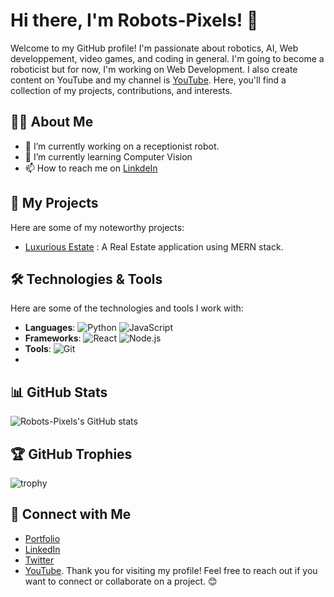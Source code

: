 # Hi there, I'm Robots-Pixels! 🤖

Welcome to my GitHub profile! I'm passionate about robotics, AI, Web developpement, video games, and coding in general. I'm going to become a roboticist but for now, I'm working on Web Development. I also create content on YouTube and my channel is [YouTube](https://youtube.com/@robotspixels). Here, you'll find a collection of my projects, contributions, and interests.

## 👨‍💻 About Me

- 🔭 I’m currently working on a receptionist robot.
- 🌱 I’m currently learning Computer Vision
- 📫 How to reach me on [LinkdeIn](linkedin.com/in/otmar-tchenga-953988319)

## 🚀 My Projects

Here are some of my noteworthy projects:

- [Luxurious Estate](https://luxurious-estate.onrender.com/) : A Real Estate application using MERN stack.

## 🛠️ Technologies & Tools

Here are some of the technologies and tools I work with:

- **Languages**: ![Python](https://img.shields.io/badge/-Python-3776AB?style=flat&logo=python&logoColor=white) ![JavaScript](https://img.shields.io/badge/-JavaScript-F7DF1E?style=flat&logo=javascript&logoColor=white)
- **Frameworks**: ![React](https://img.shields.io/badge/-React-61DAFB?style=flat&logo=react&logoColor=white) ![Node.js](https://img.shields.io/badge/-Node.js-339933?style=flat&logo=node.js&logoColor=white)
- **Tools**: ![Git](https://img.shields.io/badge/-Git-F05032?style=flat&logo=git&logoColor=white)
- 
## 📊 GitHub Stats

![Robots-Pixels's GitHub stats](https://github-readme-stats.vercel.app/api?username=Robots-Pixels&show_icons=true&theme=radical)

## 🏆 GitHub Trophies

![trophy](https://github-profile-trophy.vercel.app/?username=Robots-Pixels&theme=onedark)

## 🔗 Connect with Me
- [Portfolio](https://ot-tchenga.vercel.app/)
- [LinkedIn](linkedin.com/in/otmar-tchenga-953988319) 
- [Twitter](https://x.com/otmartch23)
- [YouTube](https://youtube.com/@robotspixels).
Thank you for visiting my profile! Feel free to reach out if you want to connect or collaborate on a project. 😊
